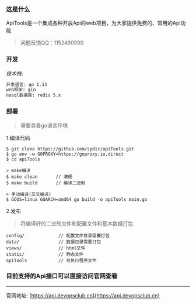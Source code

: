 ### 这是什么
ApiTools是一个集成各种开放Api的web项目，为大家提供免费的、常用的Api功能

> 问题反馈QQ：1152490990

### 开发

*技术栈*:
```bash
开发语言: go 1.13
web框架: gin 
nosql数据库: redis 5.x
```

### 部署

> 需要具备go语言环境

1.编译代码
```text
$ git clone https://github.com/spdir/apiTools.git
$ go env -w GOPROXY=https://goproxy.io,direct
$ cd apiTools

> make编译
$ make clean       // 清理
$ make build       // 编译二进制 

> 手动编译(交叉编译)
$ GOOS=linux GOARCH=amd64 go build -o apiTools main.go
```
2.发布

> 将编译好的二进制文件和配置文件和基本数据打包

```text
config/             // 配置文件目录需要打包 
data/               // 数据目录需要打包  
views/              // html文件
static/             // 静态文件   
apiTools            // 可执行程序文件
```

### 目前支持的Api接口可以直接访问官网查看

---
官网地址: [https://api.devopsclub.cn](https://api.devopsclub.cn)

